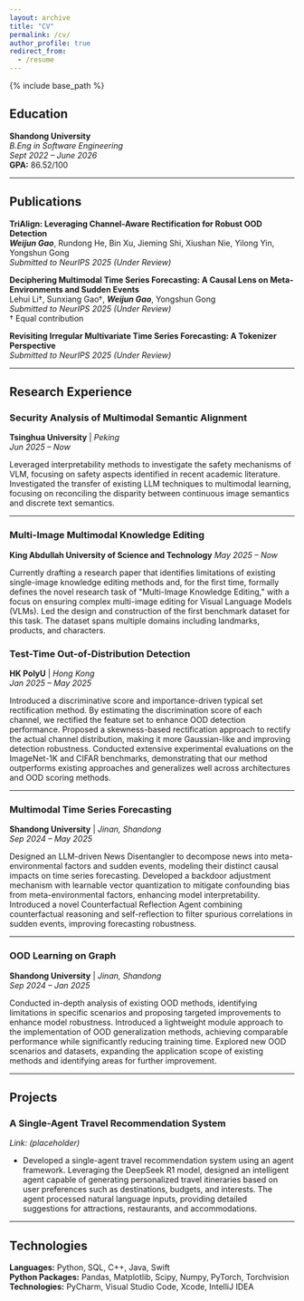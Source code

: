 ```yaml
---
layout: archive
title: "CV"
permalink: /cv/
author_profile: true
redirect_from:
  - /resume
---
```


{% include base_path %}
## Education

**Shandong University**  
*B.Eng in Software Engineering*  
*Sept 2022 – June 2026*  
**GPA:** 86.52/100

---

## Publications

**TriAlign: Leveraging Channel-Aware Rectification for Robust OOD Detection**  
**_Weijun Gao_**, Rundong He, Bin Xu, Jieming Shi, Xiushan Nie, Yilong Yin, Yongshun Gong  
_Submitted to NeurIPS 2025 (Under Review)_

**Deciphering Multimodal Time Series Forecasting: A Causal Lens on Meta-Environments and Sudden Events**  
Lehui Li†, Sunxiang Gao†, **_Weijun Gao_**, Yongshun Gong  
_Submitted to NeurIPS 2025 (Under Review)_  
† Equal contribution

**Revisiting Irregular Multivariate Time Series Forecasting: A Tokenizer Perspective**  
_Submitted to NeurIPS 2025 (Under Review)_

---

## Research Experience



### Security Analysis of Multimodal Semantic Alignment 
**Tsinghua University** | *Peking*  
*Jun 2025 – Now*

Leveraged interpretability methods to investigate the safety mechanisms of VLM, focusing on safety aspects identified in recent academic literature.
Investigated the transfer of existing LLM techniques to multimodal learning, focusing on reconciling the disparity between continuous image semantics and discrete text semantics.

---

### Multi-Image Multimodal Knowledge Editing
**King Abdullah University of Science and Technology** 
*May 2025 – Now*

Currently drafting a research paper that identifies limitations of existing single-image knowledge editing methods and, for the first time, formally defines the novel research task of "Multi-Image Knowledge Editing," with a focus on ensuring complex multi-image editing for Visual Language Models (VLMs).
Led the design and construction of the first benchmark dataset for this task. The dataset spans multiple domains including landmarks, products, and characters.

### Test-Time Out-of-Distribution Detection  
**HK PolyU** | *Hong Kong*  
*Jan 2025 – May 2025*

Introduced a discriminative score and importance-driven typical set rectification method. By estimating the discrimination score of each channel, we rectified the feature set to enhance OOD detection performance.
Proposed a skewness-based rectification approach to rectify the actual channel distribution, making it more Gaussian-like and improving detection robustness.
Conducted extensive experimental evaluations on the ImageNet-1K and CIFAR benchmarks, demonstrating that our method outperforms existing approaches and generalizes well across architectures and OOD scoring methods.

---

### Multimodal Time Series Forecasting  
**Shandong University** | *Jinan, Shandong*  
*Sep 2024 – May 2025*

Designed an LLM-driven News Disentangler to decompose news into meta-environmental factors and sudden events, modeling their distinct causal impacts on time series forecasting.
Developed a backdoor adjustment mechanism with learnable vector quantization to mitigate confounding bias from meta-environmental factors, enhancing model interpretability.
Introduced a novel Counterfactual Reflection Agent combining counterfactual reasoning and self-reflection to filter spurious correlations in sudden events, improving forecasting robustness.



---

### OOD Learning on Graph  
**Shandong University** | *Jinan, Shandong*  
*Sep 2024 – Jan 2025*

Conducted in-depth analysis of existing OOD methods, identifying limitations in specific scenarios and proposing targeted improvements to enhance model robustness.
Introduced a lightweight module approach to the implementation of OOD generalization methods, achieving comparable performance while significantly reducing training time.
Explored new OOD scenarios and datasets, expanding the application scope of existing methods and identifying areas for further improvement.

---



## Projects

### A Single-Agent Travel Recommendation System  
*Link: (placeholder)*

- Developed a single-agent travel recommendation system using an agent framework. Leveraging the DeepSeek R1 model, designed an intelligent agent capable of generating personalized travel itineraries based on user preferences such as destinations, budgets, and interests. The agent processed natural language inputs, providing detailed suggestions for attractions, restaurants, and accommodations.

---

## Technologies

**Languages:** Python, SQL, C++, Java, Swift  
**Python Packages:** Pandas, Matplotlib, Scipy, Numpy, PyTorch, Torchvision  
**Technologies:** PyCharm, Visual Studio Code, Xcode, IntelliJ IDEA


